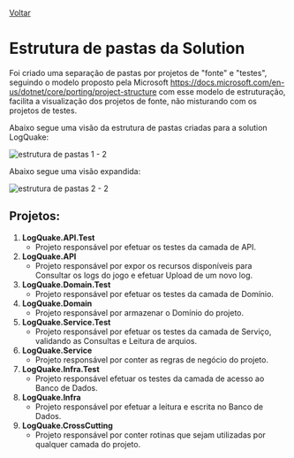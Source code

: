[Voltar](../README.md)

# Estrutura de pastas da Solution

Foi criado uma separação de pastas por projetos de "fonte" e "testes", seguindo o modelo proposto pela Microsoft https://docs.microsoft.com/en-us/dotnet/core/porting/project-structure com esse modelo de estruturação, facilita a visualização dos projetos de fonte, não misturando com os projetos de testes.

Abaixo segue uma visão da estrutura de pastas criadas para a solution LogQuake:

![estrutura de pastas 1 - 2](https://user-images.githubusercontent.com/44147082/47756338-6d270b00-dc80-11e8-8eef-008f1cbf8a86.PNG)

Abaixo segue uma visão expandida:

![estrutura de pastas 2 - 2](https://user-images.githubusercontent.com/44147082/47756356-7ca65400-dc80-11e8-8b9c-203fbb7e83a6.PNG)

## Projetos:
1. **LogQuake.API.Test**
    - Projeto responsável por efetuar os testes da camada de API.
2. **LogQuake.API**
    - Projeto responsável por expor os recursos disponíveis para Consultar os logs do jogo e efetuar Upload de um novo log.
3. **LogQuake.Domain.Test**
    - Projeto responsável por efetuar os testes da camada de Domínio.
4. **LogQuake.Domain**
    - Projeto responsável por armazenar o Domínio do projeto.
5. **LogQuake.Service.Test**
    - Projeto responsável por efetuar os testes da camada de Serviço, validando as Consultas e Leitura de arquios.
6. **LogQuake.Service**
    - Projeto responsável por conter as regras de negócio do projeto.
7. **LogQuake.Infra.Test**
    - Projeto responsável efetuar os testes da camada de acesso ao Banco de Dados.
8. **LogQuake.Infra**
    - Projeto responsável por efetuar a leitura e escrita no Banco de Dados.
9. **LogQuake.CrossCutting**
    - Projeto responsável por conter rotinas que sejam utilizadas por qualquer camada do projeto.
